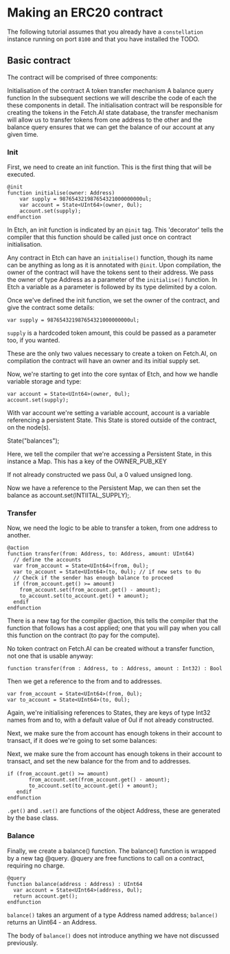# Making an ERC20 contract
The following tutorial assumes that you already have a `constellation` instance running on port `8100` and that you have installed the TODO.


## Basic contract
The contract will be comprised of three components:

Initialisation of the contract
A token transfer mechanism
A balance query function
In the subsequent sections we will describe the code of each the these components in detail. The initialisation contract will be responsible for creating the tokens in the Fetch.AI state database, the transfer mechanism will allow us to transfer tokens from one address to the other and the balance query ensures that we can get the balance of our account at any given time.

### Init
First, we need to create an init function. This is the first thing that will be executed.

```
@init
function initialise(owner: Address)
    var supply = 987654321987654321000000000ul;
    var account = State<UInt64>(owner, 0ul);
    account.set(supply);
endfunction
```
In Etch, an init function is indicated by an `@init` tag. This 'decorator' tells the compiler that this function should be called just once on contract initialisation.

Any contract in Etch can have an `initialise()` function, though its name can be anything as long as it is annotated with `@init`. Upon compilation, the owner of the contract will have the tokens sent to their address. We pass the owner of type Address as a parameter of the `initialise()` function. In Etch a variable as a parameter is followed by its type delimited by a colon.

Once we've defined the init function, we set the owner of the contract, and give the contract some details:

```
var supply = 987654321987654321000000000ul;
```
`supply` is a hardcoded token amount, this could be passed as a parameter too, if you wanted.

These are the only two values necessary to create a token on Fetch.AI, on compilation the contract will have an owner and its initial supply set.

Now, we're starting to get into the core syntax of Etch, and how we handle variable storage and type:
```
var account = State<UInt64>(owner, 0ul);
account.set(supply);
```
With var account we're setting a variable account, account is a variable referencing a persistent State. This State is stored outside of the contract, on the node(s).

State<UInt64>("balances");

Here, we tell the compiler that we're accessing a Persistent State, in this instance a Map. This has a key of the OWNER_PUB_KEY

If not already constructed we pass 0ul, a 0 valued unsigned long.

Now we have a reference to the Persistent Map, we can then set the balance as account.set(INTIITAL_SUPPLY);.

### Transfer
Now, we need the logic to be able to transfer a token, from one address to another.
```
@action
function transfer(from: Address, to: Address, amount: UInt64)
  // define the accounts
  var from_account = State<UInt64>(from, 0ul);
  var to_account = State<UInt64>(to, 0ul); // if new sets to 0u
  // Check if the sender has enough balance to proceed
  if (from_account.get() >= amount)
    from_account.set(from_account.get() - amount);
    to_account.set(to_account.get() + amount);
  endif
endfunction
```
There is a new tag for the compiler @action, this tells the compiler that the function that follows has a cost applied; one that you will pay when you call this function on the contract (to pay for the compute).

No token contract on Fetch.AI can be created without a transfer function, not one that is usable anyway:
```
function transfer(from : Address, to : Address, amount : Int32) : Bool
```
Then we get a reference to the from and to addresses.
```
var from_account = State<UInt64>(from, 0ul);
var to_account = State<UInt64>(to, 0ul);
```
Again, we're initialising references to States, they are keys of type Int32 names from and to, with a default value of 0ul if not already constructed.

Next, we make sure the from account has enough tokens in their account to transact, if it does we're going to set some balances:

Next, we make sure the from account has enough tokens in their account to transact, and set the new balance for the from and to addresses.
```
if (from_account.get() >= amount)
       from_account.set(from_account.get() - amount);
       to_account.set(to_account.get() + amount);
   endif
endfunction
```
`.get()` and `.set()` are functions of the object Address, these are generated by the base class.

### Balance
Finally, we create a balance() function. The balance() function is wrapped by a new tag @query. @query are free functions to call on a contract, requiring no charge.

```
@query
function balance(address : Address) : UInt64
  var account = State<UInt64>(address, 0ul);
  return account.get();
endfunction
```
`balance()` takes an argument of a type Address named address; `balance()` returns an Uint64 - an Address.

The body of `balance()` does not introduce anything we have not discussed previously.

